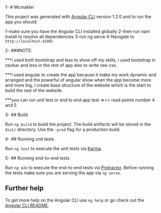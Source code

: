 1- # Mcmakler

This project was generated with [Angular CLI](https://github.com/angular/angular-cli) version 1.2.0 and to run the app you should:

1-make sure you have the Angular CLI installed globally 
2-then run npm install to resolve all dependencies
3-run ng serve 
4-Navigate to `http://localhost:4200/`

2- ###NOTE: 

***i used both bootstrap and less to show off my skills, i used bootstrap in navbar and less in the rest of app also to write raw css.

***i used angular to create the app because it make my work dynamic and arranged and the powerful of angular show when the app become more and more big, i create base structure of the website which is the start to build the rest of the website.

***you can run unit test or end to end app test =>>> read points number 4 and 5


3- ## Build

Run `ng build` to build the project. The build artifacts will be stored in the `dist/` directory. Use the `-prod` flag for a production build.

4- ## Running unit tests

Run `ng test` to execute the unit tests via [Karma](https://karma-runner.github.io).

5- ## Running end-to-end tests

Run `ng e2e` to execute the end-to-end tests via [Protractor](http://www.protractortest.org/).
Before running the tests make sure you are serving the app via `ng serve`.

## Further help

To get more help on the Angular CLI use `ng help` or go check out the [Angular CLI README](https://github.com/angular/angular-cli/blob/master/README.md).
